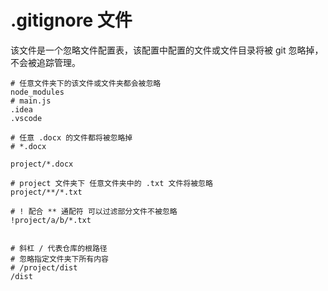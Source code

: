 # .gitignore 文件

该文件是一个忽略文件配置表，该配置中配置的文件或文件目录将被 git 忽略掉，不会被追踪管理。

```.gitignore
# 任意文件夹下的该文件或文件夹都会被忽略
node_modules
# main.js
.idea
.vscode

# 任意 .docx 的文件都将被忽略掉
# *.docx

project/*.docx

# project 文件夹下 任意文件夹中的 .txt 文件将被忽略
project/**/*.txt

# ! 配合 ** 通配符 可以过滤部分文件不被忽略
!project/a/b/*.txt


# 斜杠 / 代表仓库的根路径
# 忽略指定文件夹下所有内容
# /project/dist
/dist

```
